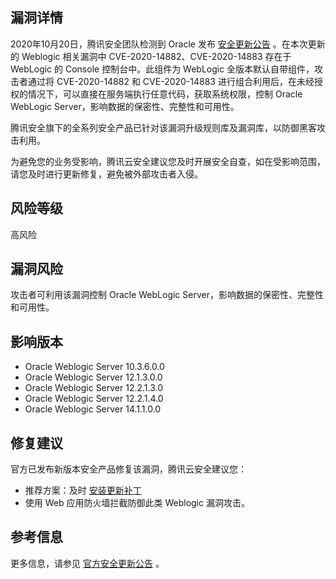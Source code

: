 

## 漏洞详情
2020年10月20日，腾讯安全团队检测到 Oracle 发布 [安全更新公告](https://www.oracle.com/security-alerts/cpuoct2020.html ) 。在本次更新的 Weblogic 相关漏洞中 CVE-2020-14882、CVE-2020-14883 存在于 WebLogic 的 Console 控制台中。此组件为 WebLogic 全版本默认自带组件，攻击者通过将 CVE-2020-14882 和 CVE-2020-14883 进行组合利用后，在未经授权的情况下，可以直接在服务端执行任意代码，获取系统权限，控制 Oracle WebLogic Server，影响数据的保密性、完整性和可用性。

腾讯安全旗下的全系列安全产品已针对该漏洞升级规则库及漏洞库，以防御黑客攻击利用。

为避免您的业务受影响，腾讯云安全建议您及时开展安全自查，如在受影响范围，请您及时进行更新修复，避免被外部攻击者入侵。

## 风险等级
高风险

## 漏洞风险
攻击者可利用该漏洞控制 Oracle WebLogic Server，影响数据的保密性、完整性和可用性。

## 影响版本
- Oracle Weblogic Server 10.3.6.0.0
- Oracle Weblogic Server 12.1.3.0.0
- Oracle Weblogic Server 12.2.1.3.0
- Oracle Weblogic Server 12.2.1.4.0
- Oracle Weblogic Server 14.1.1.0.0


## 修复建议
官方已发布新版本安全产品修复该漏洞，腾讯云安全建议您：
- 推荐方案：及时 [安装更新补丁](https://www.oracle.com/security-alerts/cpuoct2020.html)
- 使用 Web 应用防火墙拦截防御此类 Weblogic 漏洞攻击。


## 参考信息
更多信息，请参见 [官方安全更新公告](https://www.oracle.com/security-alerts/cpuoct2020.html) 。
